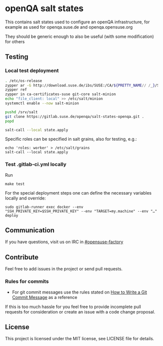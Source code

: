 # openQA salt states

This contains salt states used to configure an openQA infrastructure, for example as used for openqa.suse.de and openqa.opensuse.org

They should be generic enough to also be useful (with some modification) for others

## Testing
### Local test deployment

```sh
. /etc/os-release
zypper ar -G http://download.suse.de/ibs/SUSE:/CA/${PRETTY_NAME// /_}/SUSE:CA.repo
zypper ref
zypper in ca-certificates-suse git-core salt-minion
echo "file_client: local" >> /etc/salt/minion
systemctl enable --now salt-minion

pushd /srv/salt
git clone https://gitlab.suse.de/openqa/salt-states-openqa.git .
popd

salt-call --local state.apply
```

Specific roles can be specified in salt grains, also for testing, e.g.:

```
echo 'roles: worker' > /etc/salt/grains
salt-call --local state.apply
```


### Test .gitlab-ci.yml locally

Run

```
make test
```

For the special deployment steps one can define the necessary variables
locally and override:

```
sudo gitlab-runner exec docker --env "SSH_PRIVATE_KEY=$SSH_PRIVATE_KEY" --env "TARGET=my.machine" --env "…" deploy
```


## Communication

If you have questions, visit us on IRC in [#opensuse-factory](irc://chat.freenode.net/opensuse-factory)


## Contribute

Feel free to add issues in the project or send pull requests.


### Rules for commits

* For git commit messages use the rules stated on
  [How to Write a Git Commit Message](http://chris.beams.io/posts/git-commit/) as
  a reference

If this is too much hassle for you feel free to provide incomplete pull
requests for consideration or create an issue with a code change proposal.

## License

This project is licensed under the MIT license, see LICENSE file for details.

